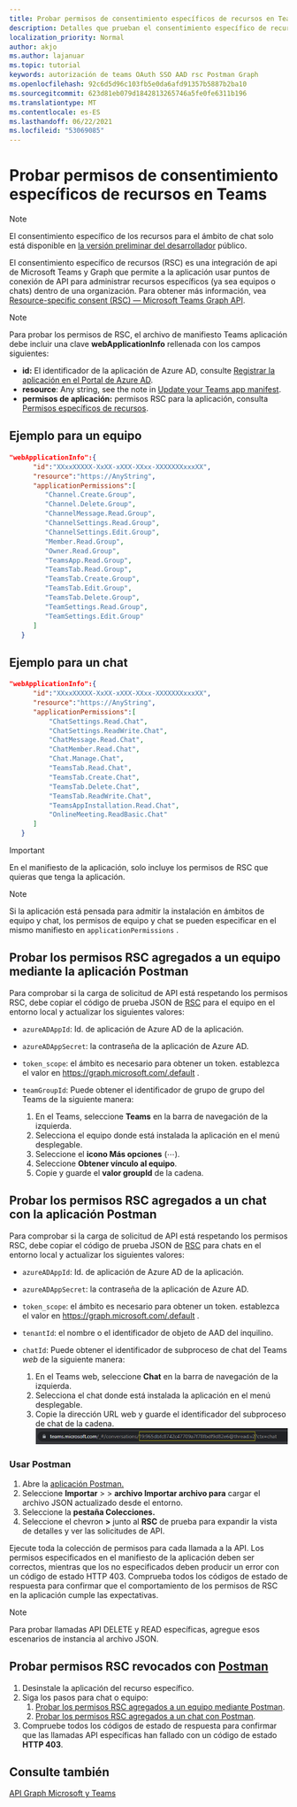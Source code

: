 ```yaml
---
title: Probar permisos de consentimiento específicos de recursos en Teams
description: Detalles que prueban el consentimiento específico de recursos Teams con Postman
localization_priority: Normal
author: akjo
ms.author: lajanuar
ms.topic: tutorial
keywords: autorización de teams OAuth SSO AAD rsc Postman Graph
ms.openlocfilehash: 92c6d5d96c103fb5e0da6afd91357b5887b2ba10
ms.sourcegitcommit: 623d81eb079d1842813265746a5fe0fe6311b196
ms.translationtype: MT
ms.contentlocale: es-ES
ms.lasthandoff: 06/22/2021
ms.locfileid: "53069085"
---
```

# <a name="test-resource-specific-consent-permissions-in-teams"></a>Probar permisos de consentimiento específicos de recursos en Teams

> [!NOTE]
> El consentimiento específico de los recursos para el ámbito de chat solo está disponible en [la versión preliminar del desarrollador](../../resources/dev-preview/developer-preview-intro.md) público.

El consentimiento específico de recursos (RSC) es una integración de api de Microsoft Teams y Graph que permite a la aplicación usar puntos de conexión de API para administrar recursos específicos (ya sea equipos o chats) dentro de una organización. Para obtener más información, vea [Resource-specific consent (RSC) — Microsoft Teams Graph API](resource-specific-consent.md).

> [!NOTE]
> Para probar los permisos de RSC, el archivo de manifiesto Teams aplicación debe incluir una clave **webApplicationInfo** rellenada con los campos siguientes:
>
> - **id:** El identificador de la aplicación de Azure AD, consulte [Registrar la aplicación en el Portal de Azure AD](resource-specific-consent.md#register-your-app-with-microsoft-identity-platform-via-the-azure-ad-portal).
> - **resource**: Any string, see the note in [Update your Teams app manifest](resource-specific-consent.md#update-your-teams-app-manifest).
> - **permisos de aplicación:** permisos RSC para la aplicación, consulta [Permisos específicos de recursos](resource-specific-consent.md#resource-specific-permissions).

## <a name="example-for-a-team"></a>Ejemplo para un equipo
```json
"webApplicationInfo":{
      "id":"XXxxXXXXX-XxXX-xXXX-XXxx-XXXXXXXxxxXX",
      "resource":"https://AnyString",
      "applicationPermissions":[
         "Channel.Create.Group",
         "Channel.Delete.Group",
         "ChannelMessage.Read.Group",
         "ChannelSettings.Read.Group",
         "ChannelSettings.Edit.Group",
         "Member.Read.Group",
         "Owner.Read.Group",
         "TeamsApp.Read.Group",
         "TeamsTab.Read.Group",
         "TeamsTab.Create.Group",
         "TeamsTab.Edit.Group",
         "TeamsTab.Delete.Group",
         "TeamSettings.Read.Group",
         "TeamSettings.Edit.Group"
      ]
   }
```

## <a name="example-for-a-chat"></a>Ejemplo para un chat
```json
"webApplicationInfo":{
      "id":"XXxxXXXXX-XxXX-xXXX-XXxx-XXXXXXXxxxXX",
      "resource":"https://AnyString",
      "applicationPermissions":[
          "ChatSettings.Read.Chat",
          "ChatSettings.ReadWrite.Chat",
          "ChatMessage.Read.Chat",
          "ChatMember.Read.Chat",
          "Chat.Manage.Chat",
          "TeamsTab.Read.Chat",
          "TeamsTab.Create.Chat",
          "TeamsTab.Delete.Chat",
          "TeamsTab.ReadWrite.Chat",
          "TeamsAppInstallation.Read.Chat",
          "OnlineMeeting.ReadBasic.Chat"
      ]
   }
```

> [!IMPORTANT]
> En el manifiesto de la aplicación, solo incluye los permisos de RSC que quieras que tenga la aplicación.

>[!NOTE]
>Si la aplicación está pensada para admitir la instalación en ámbitos de equipo y chat, los permisos de equipo y chat se pueden especificar en el mismo manifiesto en `applicationPermissions` .

## <a name="test-added-rsc-permissions-to-a-team-using-the-postman-app"></a>Probar los permisos RSC agregados a un equipo mediante la aplicación Postman

Para comprobar si la carga de solicitud de API está respetando los permisos RSC, debe copiar el código de prueba JSON de [RSC](test-team-rsc-json-file.md) para el equipo en el entorno local y actualizar los siguientes valores:

* `azureADAppId`: Id. de aplicación de Azure AD de la aplicación.
* `azureADAppSecret`: la contraseña de la aplicación de Azure AD.
* `token_scope`: el ámbito es necesario para obtener un token. establezca el valor en https://graph.microsoft.com/.default .
* `teamGroupId`: Puede obtener el identificador de grupo de grupo del Teams de la siguiente manera:

    1. En el Teams, seleccione **Teams** en la barra de navegación de la izquierda.
    2. Selecciona el equipo donde está instalada la aplicación en el menú desplegable.
    3. Seleccione el **icono Más opciones** (&#8943;).
    4. Seleccione **Obtener vínculo al equipo**. 
    5. Copie y guarde el **valor groupId** de la cadena.

## <a name="test-added-rsc-permissions-to-a-chat-using-the-postman-app"></a>Probar los permisos RSC agregados a un chat con la aplicación Postman

Para comprobar si la carga de solicitud de API está respetando los permisos RSC, debe copiar el código de prueba JSON de [RSC](test-chat-rsc-json-file.md) para chats en el entorno local y actualizar los siguientes valores:

* `azureADAppId`: Id. de aplicación de Azure AD de la aplicación.
* `azureADAppSecret`: la contraseña de la aplicación de Azure AD.
* `token_scope`: el ámbito es necesario para obtener un token. establezca el valor en https://graph.microsoft.com/.default .
* `tenantId`: el nombre o el identificador de objeto de AAD del inquilino.
* `chatId`: Puede obtener el identificador de subproceso de chat del Teams *web* de la siguiente manera:

    1. En el Teams web, seleccione **Chat** en la barra de navegación de la izquierda.
    2. Selecciona el chat donde está instalada la aplicación en el menú desplegable.
    3. Copie la dirección URL web y guarde el identificador del subproceso de chat de la cadena.
![Identificador de subproceso de chat desde la dirección URL web.](../../assets/images/chat-thread-id.png)

### <a name="use-postman"></a>Usar Postman

1. Abre la [aplicación Postman.](https://www.postman.com)
2. Seleccione **Importar**  >    >  **archivo Importar archivo para** cargar el archivo JSON actualizado desde el entorno.  
3. Seleccione la **pestaña Colecciones.** 
4. Seleccione el chevron **>** junto al **RSC** de prueba para expandir la vista de detalles y ver las solicitudes de API.

Ejecute toda la colección de permisos para cada llamada a la API. Los permisos especificados en el manifiesto de la aplicación deben ser correctos, mientras que los no especificados deben producir un error con un código de estado HTTP 403. Comprueba todos los códigos de estado de respuesta para confirmar que el comportamiento de los permisos de RSC en la aplicación cumple las expectativas.

> [!NOTE]
> Para probar llamadas API DELETE y READ específicas, agregue esos escenarios de instancia al archivo JSON.

## <a name="test-revoked-rsc-permissions-using-postman"></a>Probar permisos RSC revocados con [Postman](https://www.postman.com/)

1. Desinstale la aplicación del recurso específico.
2. Siga los pasos para chat o equipo: 
    1. [Probar los permisos RSC agregados a un equipo mediante Postman](#test-added-rsc-permissions-to-a-team-using-the-postman-app).
    2. [Probar los permisos RSC agregados a un chat con Postman](#test-added-rsc-permissions-to-a-chat-using-the-postman-app).
3. Compruebe todos los códigos de estado de respuesta para confirmar que las llamadas API específicas han fallado con un código de estado **HTTP 403**.

## <a name="see-also"></a>Consulte también

[API Graph Microsoft y Teams](/graph/api/resources/teams-api-overview?view=graph-rest-1.0&preserve-view=true)

